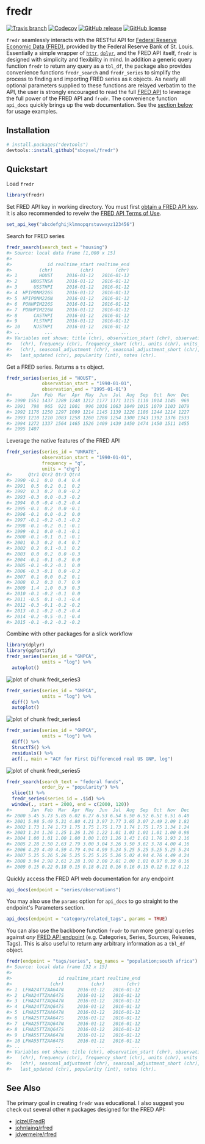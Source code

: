 # fredr

[![Travis
branch](https://img.shields.io/travis/sboysel/fredr/master.svg?style=flat-square)](https://travis-ci.org/sboysel/fredr)
[![Codecov](https://img.shields.io/codecov/c/github/sboysel/fredr/master.svg?style=flat-square)](https://codecov.io/github/sboysel/fredr)
[![GitHub
release](https://img.shields.io/github/release/sboysel/fredr.svg?style=flat-square)](https://github.com/sboysel/fredr/releases)
[![GitHub
license](https://img.shields.io/github/license/sboysel/fredr.svg?style=flat-square)](https://opensource.org/licenses/MIT)

`fredr` seamlessly interacts with the RESTful API for [Federal Reserve Economic
Data (FRED)](https://research.stlouisfed.org/fred2/), provided by the Federal
Reserve Bank of St. Louis.  Essentially a simple wrapper of
[`httr`](https://github.com/hadley/httr),
[`dplyr`](https://github.com/hadley/dplyr), and the FRED API itself, `fredr` is
designed with simplicity and flexibility in mind.  In addition a generic query
function `fredr` to return any query as a `tbl_df`, the package also provides
convenience functions `fredr_search` and `fredr_series` to simplify the process
to finding and importing FRED series as `R` objects.  As nearly all optional
parameters supplied to these functions are relayed verbatim to the API, the 
user is strongly encouraged to read the full [FRED
API](https://research.stlouisfed.org/docs/api/fred/) to leverage the full power
of the FRED API and `fredr`. The convenience function `api_docs` quickly brings
up the web documentation. See the [section below](#api_docs) for usage
examples.
## Installation

```r
# install.packages("devtools")
devtools::install_github("sboysel/fredr")
```
## Quickstart
Load `fredr`

```r
library(fredr)
```
Set FRED API key in working directory.  You must first [obtain a FRED API
key](https://research.stlouisfed.org/docs/api/api_key.html).  It is also
recommended to reveiw the [FRED API Terms of
Use](https://research.stlouisfed.org/docs/api/terms_of_use.html).

```r
set_api_key("abcdefghijklmnopqrstuvwxyz123456")
```
Search for FRED series

```r
fredr_search(search_text = "housing")
#> Source: local data frame [1,000 x 15]
#> 
#>             id realtime_start realtime_end
#>          (chr)          (chr)        (chr)
#> 1        HOUST     2016-01-12   2016-01-12
#> 2     HOUSTNSA     2016-01-12   2016-01-12
#> 3      USSTHPI     2016-01-12   2016-01-12
#> 4  HPIPONM226S     2016-01-12   2016-01-12
#> 5  HPIPONM226N     2016-01-12   2016-01-12
#> 6  PONHPIM226S     2016-01-12   2016-01-12
#> 7  PONHPIM226N     2016-01-12   2016-01-12
#> 8      CASTHPI     2016-01-12   2016-01-12
#> 9      FLSTHPI     2016-01-12   2016-01-12
#> 10     NJSTHPI     2016-01-12   2016-01-12
#> ..         ...            ...          ...
#> Variables not shown: title (chr), observation_start (chr), observation_end
#>   (chr), frequency (chr), frequency_short (chr), units (chr), units_short
#>   (chr), seasonal_adjustment (chr), seasonal_adjustment_short (chr),
#>   last_updated (chr), popularity (int), notes (chr).
```
Get a FRED series.  Returns a `ts` object.

```r
fredr_series(series_id = "HOUST",
             observation_start = "1990-01-01",
             observation_end = "1995-01-01")
#>       Jan  Feb  Mar  Apr  May  Jun  Jul  Aug  Sep  Oct  Nov  Dec
#> 1990 1551 1437 1289 1248 1212 1177 1171 1115 1110 1014 1145  969
#> 1991  798  965  921 1001  996 1036 1063 1049 1015 1079 1103 1079
#> 1992 1176 1250 1297 1099 1214 1145 1139 1226 1186 1244 1214 1227
#> 1993 1210 1210 1083 1258 1260 1280 1254 1300 1343 1392 1376 1533
#> 1994 1272 1337 1564 1465 1526 1409 1439 1450 1474 1450 1511 1455
#> 1995 1407
```
Leverage the native features of the FRED API

```r
fredr_series(series_id = "UNRATE",
             observation_start = "1990-01-01",
             frequency = "q",
             units = "chg")
#>      Qtr1 Qtr2 Qtr3 Qtr4
#> 1990 -0.1  0.0  0.4  0.4
#> 1991  0.5  0.2  0.1  0.2
#> 1992  0.3  0.2  0.0 -0.2
#> 1993 -0.3  0.0 -0.3 -0.2
#> 1994  0.0 -0.4 -0.2 -0.4
#> 1995 -0.1  0.2  0.0 -0.1
#> 1996 -0.1  0.0 -0.2  0.0
#> 1997 -0.1 -0.2 -0.1 -0.2
#> 1998 -0.1 -0.2  0.1 -0.1
#> 1999 -0.1  0.0 -0.1 -0.1
#> 2000 -0.1 -0.1  0.1 -0.1
#> 2001  0.3  0.2  0.4  0.7
#> 2002  0.2  0.1 -0.1  0.2
#> 2003  0.0  0.2  0.0 -0.3
#> 2004 -0.1 -0.1 -0.2  0.0
#> 2005 -0.1 -0.2 -0.1  0.0
#> 2006 -0.3 -0.1  0.0 -0.2
#> 2007  0.1  0.0  0.2  0.1
#> 2008  0.2  0.3  0.7  0.9
#> 2009  1.4  1.0  0.3  0.3
#> 2010 -0.1 -0.2 -0.1  0.0
#> 2011 -0.5  0.1 -0.1 -0.4
#> 2012 -0.3 -0.1 -0.2 -0.2
#> 2013 -0.1 -0.2 -0.2 -0.4
#> 2014 -0.2 -0.5 -0.1 -0.4
#> 2015 -0.1 -0.2 -0.2 -0.2
```
Combine with other packages for a slick workflow

```r
library(dplyr)
library(ggfortify)
fredr_series(series_id = "GNPCA",
             units = "log") %>%
  autoplot()
```

![plot of chunk fredr_series3](figure/fredr_series3-1.png) 

```r
fredr_series(series_id = "GNPCA",
             units = "log") %>%
  diff() %>%
  autoplot()
```

![plot of chunk fredr_series4](figure/fredr_series4-1.png) 

```r
fredr_series(series_id = "GNPCA",
             units = "log") %>%
  diff() %>%
  StructTS() %>%
  residuals() %>%
  acf(., main = "ACF for First Differenced real US GNP, log")
```

![plot of chunk fredr_series5](figure/fredr_series5-1.png) 

```r
fredr_search(search_text = "federal funds",
             order_by = "popularity") %>%
  slice(1) %>%
  fredr_series(series_id = .$id) %>%
  window(., start = 2000, end = c(2000, 120))
#>       Jan  Feb  Mar  Apr  May  Jun  Jul  Aug  Sep  Oct  Nov  Dec
#> 2000 5.45 5.73 5.85 6.02 6.27 6.53 6.54 6.50 6.52 6.51 6.51 6.40
#> 2001 5.98 5.49 5.31 4.80 4.21 3.97 3.77 3.65 3.07 2.49 2.09 1.82
#> 2002 1.73 1.74 1.73 1.75 1.75 1.75 1.73 1.74 1.75 1.75 1.34 1.24
#> 2003 1.24 1.26 1.25 1.26 1.26 1.22 1.01 1.03 1.01 1.01 1.00 0.98
#> 2004 1.00 1.01 1.00 1.00 1.00 1.03 1.26 1.43 1.61 1.76 1.93 2.16
#> 2005 2.28 2.50 2.63 2.79 3.00 3.04 3.26 3.50 3.62 3.78 4.00 4.16
#> 2006 4.29 4.49 4.59 4.79 4.94 4.99 5.24 5.25 5.25 5.25 5.25 5.24
#> 2007 5.25 5.26 5.26 5.25 5.25 5.25 5.26 5.02 4.94 4.76 4.49 4.24
#> 2008 3.94 2.98 2.61 2.28 1.98 2.00 2.01 2.00 1.81 0.97 0.39 0.16
#> 2009 0.15 0.22 0.18 0.15 0.18 0.21 0.16 0.16 0.15 0.12 0.12 0.12
```

Quickly access the FRED API web documentation for any endpoint

```r
api_docs(endpoint = "series/observations")
```
You may also use the `params` option for `api_docs` to go straight to the
endpoint's Parameters section.

```r
api_docs(endpoint = "category/related_tags", params = TRUE)
```
You can also use the backbone function `fredr` to run more general queries
against *any* [FRED API
endpoint](https://research.stlouisfed.org/docs/api/fred/) (e.g. Categories,
Series, Sources, Releases, Tags).  This is also useful to return any arbitrary
information as a `tbl_df` object.

```r
fredr(endpoint = "tags/series", tag_names = "population;south africa")
#> Source: local data frame [32 x 15]
#> 
#>                 id realtime_start realtime_end
#>              (chr)          (chr)        (chr)
#> 1  LFWA24TTZAA647N     2016-01-12   2016-01-12
#> 2  LFWA24TTZAA647S     2016-01-12   2016-01-12
#> 3  LFWA24TTZAQ647N     2016-01-12   2016-01-12
#> 4  LFWA24TTZAQ647S     2016-01-12   2016-01-12
#> 5  LFWA25TTZAA647N     2016-01-12   2016-01-12
#> 6  LFWA25TTZAA647S     2016-01-12   2016-01-12
#> 7  LFWA25TTZAQ647N     2016-01-12   2016-01-12
#> 8  LFWA25TTZAQ647S     2016-01-12   2016-01-12
#> 9  LFWA55TTZAA647N     2016-01-12   2016-01-12
#> 10 LFWA55TTZAA647S     2016-01-12   2016-01-12
#> ..             ...            ...          ...
#> Variables not shown: title (chr), observation_start (chr), observation_end
#>   (chr), frequency (chr), frequency_short (chr), units (chr), units_short
#>   (chr), seasonal_adjustment (chr), seasonal_adjustment_short (chr),
#>   last_updated (chr), popularity (int), notes (chr).
```
## See Also
The primary goal in creating `fredr` was educational.  I also suggest you check
out several other `R` packages designed for the FRED API:

* [jcizel/FredR](https://github.com/jcizel/FredR)
* [johnlaing/rfred](https://github.com/johnlaing/rfred)
* [jdvermeire/rfred](https://github.com/jdvermeire/rfred)


